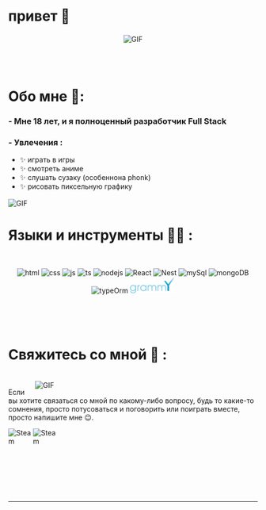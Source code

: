 # привет 👋

<div align="center">
<img hight="300" width="700" alt="GIF" align="center" src="https://www.mkgifs.com/wp-content/uploads/2023/07/Cute-Akaza-GIF.gif">
</div>

</br>
</br>
</br>


# Обо мне 💬:

### - Мне 18 лет, и я полноценный разработчик Full Stack 

### - Увлечения :
- ✨ играть в игры
- ✨ смотреть аниме
- ✨ слушать сузаку (особеннона phonk)
- ✨ рисовать пиксельную графику

<img hight="200" width="200" alt="GIF" align="center" src="https://media.tenor.com/cyORI7kwShQAAAAj/shigure-ui-dance.gif">

# Языки и инструменты 👨‍💻 :
</br>

<p align="center">

<!-- For more icons please follow  https://github.com/MikeCodesDotNET/ColoredBadges -->
<img src="https://upload.wikimedia.org/wikipedia/commons/thumb/6/61/HTML5_logo_and_wordmark.svg/800px-HTML5_logo_and_wordmark.svg.png" alt="html" width="55" hight="50">
<img src="https://upload.wikimedia.org/wikipedia/commons/thumb/d/d5/CSS3_logo_and_wordmark.svg/1200px-CSS3_logo_and_wordmark.svg.png" alt="css"  width="40" hight="50">
<img src="https://upload.wikimedia.org/wikipedia/commons/thumb/9/99/Unofficial_JavaScript_logo_2.svg/1200px-Unofficial_JavaScript_logo_2.svg.png" alt="js" width="45" hight="50">
<img src="https://upload.wikimedia.org/wikipedia/commons/4/4c/Typescript_logo_2020.svg" alt="ts" width="45" hight="50">
<img src="https://miro.medium.com/v2/resize:fit:800/1*v2vdfKqD4MtmTSgNP0o5cg.png" alt="nodejs" width="45" hight="50">
<img src="https://upload.wikimedia.org/wikipedia/commons/thumb/a/a7/React-icon.svg/1200px-React-icon.svg.png" alt="React" width="45" hight="50">
<img src="https://nestjs.com/img/logo-small.svg" alt="Nest" width="45" hight="50">
<img src="https://upload.wikimedia.org/wikipedia/ru/d/d3/Mysql.png" alt="mySql" width="65" hight="50">
<img src="https://miro.medium.com/v2/resize:fit:512/1*doAg1_fMQKWFoub-6gwUiQ.png" alt="mongoDB" width="50" hight="50">
<img src="https://miro.medium.com/v2/resize:fit:739/1*rTbyH3zL7Ue8VyTHRMRDAA.png" alt="typeOrm" width="90" hight="50">
<img src="https://raw.githubusercontent.com/grammyjs/website/main/logos/grammY.png" alt="Grammy-js" width="90" hight="50">
</p>
</br>
</br>
</br>



# Свяжитесь со мной 🙂 :

<p>
 </br>


<img hight="320" width="450" align="right" alt="GIF" src="https://78.media.tumblr.com/78b0914f56835ced195dcd147dd7648e/tumblr_pafkq1Q22M1qkz08qo1_540.gif">


Если вы хотите связаться со мной по какому-либо вопросу, будь то какие-то сомнения, просто потусоваться и поговорить или поиграть вместе, просто напишите мне 😉.

<a href="https://t.me/ALISH_20_06">
  <img align="left" alt="Steam" width="50" hight="50" src="https://upload.wikimedia.org/wikipedia/commons/thumb/8/82/Telegram_logo.svg/768px-Telegram_logo.svg.png" />
</a>
<a href="https://www.instagram.com/al1isher_06/">
  <img align="left" alt="Steam" width="50" hight="50" src="https://upload.wikimedia.org/wikipedia/commons/9/95/Instagram_logo_2022.svg" />
 <br />
 <br />
 <br />
</a>
 </p>
 

</br>
</br>
</br>
</br>


*************

